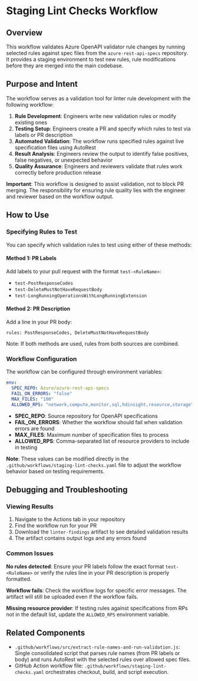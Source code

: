 # Staging Lint Checks Workflow

## Overview

This workflow validates Azure OpenAPI validator rule changes by running selected rules against spec files from the
`azure-rest-api-specs` repository. It provides a staging environment to test new rules, rule modifications before they are
merged into the main codebase.

## Purpose and Intent

The workflow serves as a validation tool for linter rule development with the following workflow:

1. **Rule Development**: Engineers write new validation rules or modify existing ones
2. **Testing Setup**: Engineers create a PR and specify which rules to test via labels or PR description
3. **Automated Validation**: The workflow runs specified rules against live specification files using AutoRest
4. **Result Analysis**: Engineers review the output to identify false positives, false negatives, or unexpected behavior
5. **Quality Assurance**: Engineers and reviewers validate that rules work correctly before production release

**Important**: This workflow is designed to assist validation, not to block PR merging. The responsibility for
ensuring rule quality lies with the engineer and reviewer based on the workflow output.

## How to Use

### Specifying Rules to Test

You can specify which validation rules to test using either of these methods:

#### Method 1: PR Labels

Add labels to your pull request with the format `test-<RuleName>`:

- `test-PostResponseCodes`
- `test-DeleteMustNotHaveRequestBody`
- `test-LongRunningOperationsWithLongRunningExtension`

#### Method 2: PR Description

Add a line in your PR body:

```text
rules: PostResponseCodes, DeleteMustNotHaveRequestBody
```

Note: If both methods are used, rules from both sources are combined.

### Workflow Configuration

The workflow can be configured through environment variables:

```yaml
env:
  SPEC_REPO: Azure/azure-rest-api-specs
  FAIL_ON_ERRORS: "false"
  MAX_FILES: "100"
  ALLOWED_RPS: "network,compute,monitor,sql,hdinsight,resource,storage"
```

- **SPEC_REPO**: Source repository for OpenAPI specifications
- **FAIL_ON_ERRORS**: Whether the workflow should fail when validation errors are found
- **MAX_FILES**: Maximum number of specification files to process
- **ALLOWED_RPS**: Comma-separated list of resource providers to include in testing

**Note**: These values can be modified directly in the `.github/workflows/staging-lint-checks.yaml` file to adjust the
workflow behavior based on testing requirements.

## Debugging and Troubleshooting

### Viewing Results

1. Navigate to the Actions tab in your repository
2. Find the workflow run for your PR
3. Download the `linter-findings` artifact to see detailed validation results
4. The artifact contains output logs and any errors found

### Common Issues

**No rules detected**: Ensure your PR labels follow the exact format `test-<RuleName>` or verify the rules line
in your PR description is properly formatted.

**Workflow fails**: Check the workflow logs for specific error messages. The artifact will still be uploaded
even if the workflow fails.

**Missing resource provider**: If testing rules against specifications from RPs not in the default list, update
the `ALLOWED_RPS` environment variable.

## Related Components

- `.github/workflows/src/extract-rule-names-and-run-validation.js`: Single consolidated script that parses rule names (from PR labels or body) and runs AutoRest with the selected rules over allowed spec files.
- GitHub Action workflow file: `.github/workflows/staging-lint-checks.yaml` orchestrates checkout, build, and script execution.
